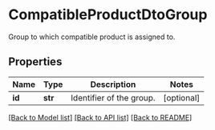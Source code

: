 # CompatibleProductDtoGroup

Group to which compatible product is assigned to.
## Properties
Name | Type | Description | Notes
------------ | ------------- | ------------- | -------------
**id** | **str** | Identifier of the group. | [optional] 

[[Back to Model list]](../README.md#documentation-for-models) [[Back to API list]](../README.md#documentation-for-api-endpoints) [[Back to README]](../README.md)



